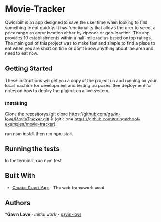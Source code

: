 <!-- ![Opening Page](./src/Assets/HomePage.png) -->

<!-- ![Login Page](./src/Assets/LandingPage.png) -->

# Movie-Tracker

Qwickbiit is an app designed to save the user time when looking to find something to eat quickly. It has functionality that allows the user to select a price range an enter location either by zipcode or geo-loaction. The app provides 10 establishments within a half-mile radius based on top ratings. The main goal of this project was to make fast and simple to find a place to eat when you are short on time or don't know anything about the area and need to eat now. 

## Getting Started

These instructions will get you a copy of the project up and running on your local machine for development and testing purposes. See deployment for notes on how to deploy the project on a live system.

### Installing

Clone the repositorys (git clone https://github.com/gavin-love/MovieTracker.git) & (git clone https://github.com/turingschool-examples/movie-tracker).

run npm install
then run npm start

## Running the tests

In the terminal, run npm test

## Built With

* [Create-React-App](https://github.com/facebook/create-react-app) - The web framework used

## Authors

***Gavin Love** - *Initial work* - [gavin-love](hhttps://github.com/gavin-love)
